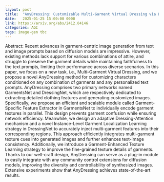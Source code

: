 ```yaml
---
layout: post
title:  "AnyDressing: Customizable Multi-Garment Virtual Dressing via Latent Diffusion Models"
date:   2025-01-25 15:00:00 0000
link: https://arxiv.org/abs/2412.04146
categories: AGI
tags: image-gen tbc
---
```


Abstract: Recent advances in garment-centric image generation from text and image prompts based on diffusion models are impressive. However, existing methods lack support for various combinations of attire, and struggle to preserve the garment details while maintaining faithfulness to the text prompts, limiting their performance across diverse scenarios. In this paper, we focus on a new task, i.e., Multi-Garment Virtual Dressing, and we propose a novel AnyDressing method for customizing characters conditioned on any combination of garments and any personalized text prompts. AnyDressing comprises two primary networks named GarmentsNet and DressingNet, which are respectively dedicated to extracting detailed clothing features and generating customized images. Specifically, we propose an efficient and scalable module called Garment-Specific Feature Extractor in GarmentsNet to individually encode garment textures in parallel. This design prevents garment confusion while ensuring network efficiency. Meanwhile, we design an adaptive Dressing-Attention mechanism and a novel Instance-Level Garment Localization Learning strategy in DressingNet to accurately inject multi-garment features into their corresponding regions. This approach efficiently integrates multi-garment texture cues into generated images and further enhances text-image consistency. Additionally, we introduce a Garment-Enhanced Texture Learning strategy to improve the fine-grained texture details of garments. Thanks to our well-craft design, AnyDressing can serve as a plug-in module to easily integrate with any community control extensions for diffusion models, improving the diversity and controllability of synthesized images. Extensive experiments show that AnyDressing achieves state-of-the-art results.